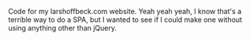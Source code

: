 Code for my larshoffbeck.com website. Yeah yeah yeah, I know that's a terrible way to do a SPA, but I wanted to see if I could make one without using anything other than jQuery.
